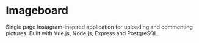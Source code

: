 # Imageboard

Single page Instagram-inspired application for uploading and commenting pictures. Built with Vue.js, Node.js, Express and PostgreSQL.
